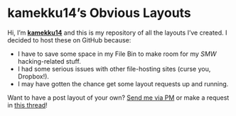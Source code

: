# kamekku14’s Obvious Layouts
Hi, I’m [**kamekku14**](https://www.smwcentral.net/?p=profile&id=28710) and this is my repository of all the layouts I’ve created. I decided to host these on GitHub because:
 * I have to save some space in my File Bin to make room for my *SMW* hacking-related stuff.
 * I had some serious issues with other file-hosting sites (curse you, Dropbox!).
 * I may have gotten the chance get some layout requests up and running.

Want to have a post layout of your own? [Send me via PM](https://www.smwcentral.net/?p=pm&do=compose&user=28710) or make a request in [this thread](https://www.smwcentral.net/?p=viewthread&t=63144)!
